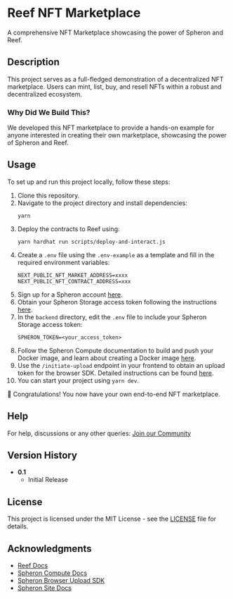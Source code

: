 # Reef NFT Marketplace

A comprehensive NFT Marketplace showcasing the power of Spheron and Reef.

## Description

This project serves as a full-fledged demonstration of a decentralized NFT marketplace. Users can mint, list, buy, and resell NFTs within a robust and decentralized ecosystem.

### Why Did We Build This?

We developed this NFT marketplace to provide a hands-on example for anyone interested in creating their own marketplace, showcasing the power of Spheron and Reef.
## Usage

To set up and run this project locally, follow these steps:

1. Clone this repository.
2. Navigate to the project directory and install dependencies:
    ```
    yarn
    ```
3. Deploy the contracts to Reef using:
    ```
    yarn hardhat run scripts/deploy-and-interact.js
    ```
4. Create a `.env` file using the `.env-example` as a template and fill in the required environment variables:
    ```
    NEXT_PUBLIC_NFT_MARKET_ADDRESS=xxxx
    NEXT_PUBLIC_NFT_CONTRACT_ADDRESS=xxx
    ```
5. Sign up for a Spheron account [here](https://app.spheron.network/).
6. Obtain your Spheron Storage access token following the instructions [here](https://docs.spheron.network/rest-api/#creating-an-access-token).
7. In the `backend` directory, edit the `.env` file to include your Spheron Storage access token:
    ```
    SPHERON_TOKEN=<your_access_token>
    ```
8. Follow the Spheron Compute documentation to build and push your Docker image, and learn about creating a Docker image [here](https://docs.spheron.network/compute/cluster/).
9. Use the `/initiate-upload` endpoint in your frontend to obtain an upload token for the browser SDK. Detailed instructions can be found [here](https://docs.spheron.network/sdk/browser/).
10. You can start your project using `yarn dev`.

🚀 Congratulations! You now have your own end-to-end NFT marketplace.

## Help

For help, discussions or any other queries: [Join our Community](https://community.spheron.network/)

## Version History

- **0.1**
    - Initial Release

## License

This project is licensed under the MIT License - see the [LICENSE](LICENSE) file for details.

## Acknowledgments

- [Reef Docs](https://docs.reef.io/docs/users/introduction/)
- [Spheron Compute Docs](https://docs.spheron.network/compute/cluster/)
- [Spheron Browser Upload SDK](https://docs.spheron.network/sdk/browser/)
- [Spheron Site Docs](https://docs.spheron.network/static/deployment/logs/)

